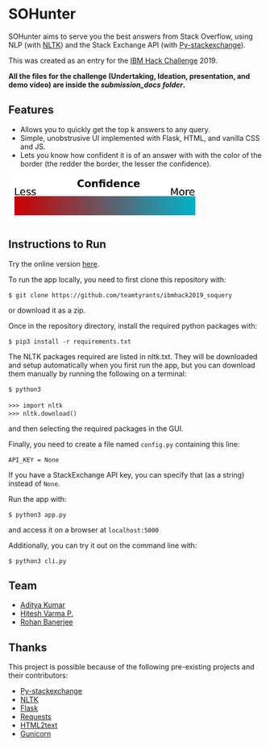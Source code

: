 # SOHunter

SOHunter aims to serve you the best answers from Stack Overflow, using NLP (with [NLTK](http://www.nltk.org/)) and the Stack Exchange API (with [Py-stackexchange](https://github.com/lucjon/Py-StackExchange)).

This was created as an entry for the [IBM Hack Challenge](https://www.ibm.com/in-en/university/academia-programs/events/ibm-hack-challenge/?parent=events) 2019.

**All the files for the challenge (Undertaking, Ideation, presentation, and demo video) are inside the _submission\_docs folder_.**

## Features

* Allows you to quickly get the top k answers to any query.
* Simple, unobstrusive UI implemented with Flask, HTML, and vanilla CSS and JS.
* Lets you know how confident it is of an answer with with the color of the border (the redder the border, the lesser the confidence).

![confidence -> colors](confidence.png)

## Instructions to Run

Try the online version [here](https://sohunter.herokuapp.com).

To run the app locally, you need to first clone this repository with:

    $ git clone https://github.com/teamtyrants/ibmhack2019_soquery

or download it as a zip.

Once in the repository directory, install the required python packages with:

    $ pip3 install -r requirements.txt

The NLTK packages required are listed in nltk.txt. They will be downloaded and setup automatically when you first run the app, but you can download them manually by running the following on a terminal:

    $ python3
    
    >>> import nltk
    >>> nltk.download()

and then selecting the required packages in the GUI.

Finally, you need to create a file named `config.py` containing this line:
    
    API_KEY = None

If you have a StackExchange API key, you can specify that (as a string) instead of `None`. 

Run the app with:

    $ python3 app.py

and access it on a browser at `localhost:5000`

Additionally, you can try it out on the command line with:

    $ python3 cli.py

## Team

* [Aditya Kumar](https://github.com/coderford)
* [Hitesh Varma P.](https://github.com/HiteshVarma007)
* [Rohan Banerjee](https://github.com/Rohan-Banerjee)

## Thanks

This project is possible because of the following pre-existing projects and their contributors:

* [Py-stackexchange](https://github.com/lucjon/Py-StackExchange)
* [NLTK](http://www.nltk.org/)
* [Flask](https://palletsprojects.com/p/flask/)
* [Requests](https://2.python-requests.org/en/master/)
* [HTML2text](https://github.com/Alir3z4/html2text/)
* [Gunicorn](https://gunicorn.org/)
